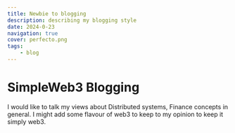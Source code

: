 ```yaml
---
title: Newbie to blogging 
description: describing my blogging style 
date: 2024-0-23
navigation: true
cover: perfecto.png
tags:
    - blog
---
```


# SimpleWeb3 Blogging 

I would like to talk my views about Distributed systems, Finance concepts in general. 
I might add some flavour of web3 to keep to my opinion to keep it simply web3.